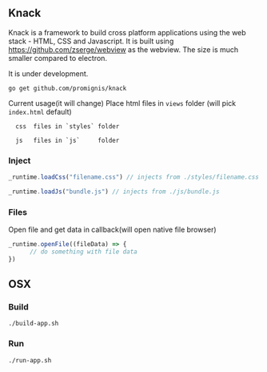 ## Knack
Knack is a framework to build cross platform applications using the web stack - 
HTML, CSS and Javascript.
It is built using https://github.com/zserge/webview as the webview.
The size is much smaller compared to electron.

It is under development.

`go get github.com/promignis/knack`

Current usage(it will change)
Place html files in `views`  folder (will pick `index.html` default)

      css  files in `styles` folder

      js   files in `js`     folder

### Inject
```js
_runtime.loadCss("filename.css") // injects from ./styles/filename.css

_runtime.loadJs("bundle.js") // injects from ./js/bundle.js
```

### Files
Open file and get data in callback(will open native file browser)
```js
_runtime.openFile((fileData) => {
      // do something with file data
})
```

## OSX

### Build
`./build-app.sh`

### Run
`./run-app.sh`
